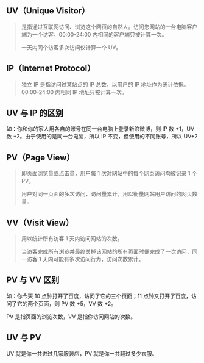## UV（Unique Visitor）

> 是指通过互联网访问、浏览这个网页的自然人。访问您网站的一台电脑客户端为一个访客。00:00-24:00 内相同的客户端只被计算一次。
>
> 一天内同个访客多次访问仅计算一个 UV。

## IP（Internet Protocol）

> 独立 IP 是指访问过某站点的 IP 总数，以用户的 IP 地址作为统计依据。00:00-24:00 内相同 IP 地址只被计算一次。

## UV 与 IP 的区别

如：你和你的家人用各自的账号在同一台电脑上登录新浪微博，则 IP 数 +1，UV 数 +2。由于使用的是同一台电脑，所以 IP 不变，但使用的不同账号，所以 UV+2

## PV（Page View）

> 即页面浏览量或点击量，用户每 1 次对网站中的每个网页访问均被记录 1 个 PV。
>
> 用户对同一页面的多次访问，访问量累计，用以衡量网站用户访问的网页数量。

## VV（Visit View）

> 用以统计所有访客 1 天内访问网站的次数。
>
> 当访客完成所有浏览并最终关掉该网站的所有页面时便完成了一次访问，同一访客 1 天内可能有多次访问行为，访问次数累计。

## PV 与 VV 区别

如：你今天 10 点钟打开了百度，访问了它的三个页面；11 点钟又打开了百度，访问了它的两个页面，则 PV 数 +5，VV 数 +2。

PV 是指页面的浏览次数，VV 是指你访问网站的次数。

## UV 与 PV

UV 就是你一共进过几家服装店，PV 就是你一共翻过多少衣服。
